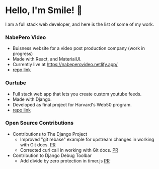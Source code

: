 # Hello, I'm Smile! 👋
I am a full stack web developer, and here is the list of some of my work.


### NabePero Video
- Buisness website for a video post production company (work in progress) 
- Made with React, and MaterialUI.
- Currently live at https://nabeperovideo.netlify.app/
- [repo link](https://github.com/Yuzulix/NabePeroVideo)

### Ourtube
- Full stack web app that lets you create custom youtube feeds.
- Made with Django.
- Developed as final project for Harvard's Web50 program. 
-  [repo link](https://github.com/SmailBestybay/Web50Capstone)

### Open Source Contributions 
- Contributions to The Django Project
  - Improved "git rebase" example for upstream changes in working with Git docs. [PR](https://github.com/django/django/pull/16220)
  - Corrected curl call in working with Git docs. [PR](https://github.com/django/django/pull/16213)
- Contribution to Django Debug Toolbar
  - Add divide by zero protection in timer.js [PR](https://github.com/jazzband/django-debug-toolbar/pull/1687)
